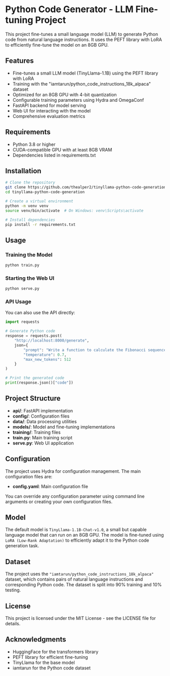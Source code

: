 # Python Code Generator - LLM Fine-tuning Project

This project fine-tunes a small language model (LLM) to generate Python code from natural language instructions. It uses the PEFT library with LoRA to efficiently fine-tune the model on an 8GB GPU.

## Features

- Fine-tunes a small LLM model (TinyLlama-1.1B) using the PEFT library with LoRA
- Training with the "iamtarun/python_code_instructions_18k_alpaca" dataset
- Optimized for an 8GB GPU with 4-bit quantization
- Configurable training parameters using Hydra and OmegaConf
- FastAPI backend for model serving
- Web UI for interacting with the model
- Comprehensive evaluation metrics

## Requirements

- Python 3.8 or higher
- CUDA-compatible GPU with at least 8GB VRAM
- Dependencies listed in requirements.txt

## Installation

```bash
# Clone the repository
git clone https://github.com/thealper2/tinyllama-python-code-generation.git
cd tinyllama-python-code-generation

# Create a virtual environment
python -m venv venv
source venv/bin/activate  # On Windows: venv\Scripts\activate

# Install dependencies
pip install -r requirements.txt
```

## Usage

### Training the Model

```bash
python train.py
```

### Starting the Web UI

```bash
python serve.py
```

### API Usage

You can also use the API directly:

```python
import requests

# Generate Python code
response = requests.post(
    "http://localhost:8000/generate",
    json={
        "prompt": "Write a function to calculate the Fibonacci sequence",
        "temperature": 0.7,
        "max_new_tokens": 512
    }
)

# Print the generated code
print(response.json()["code"])
```

## Project Structure

- **api/**: FastAPI implementation
- **config/**: Configuration files
- **data/**: Data processing utilities
- **models/**: Model and fine-tuning implementations
- **training/**: Training files
- **train.py**: Main training script
- **serve.py**: Web UI application

## Configuration

The project uses Hydra for configuration management. The main configuration files are:

- **config.yaml**: Main configuration file

You can override any configuration parameter using command line arguments or creating your own configuration files.

## Model

The default model is `TinyLlama-1.1B-Chat-v1.0`, a small but capable language model that can run on an 8GB GPU. The model is fine-tuned using `LoRA (Low-Rank Adaptation)` to efficiently adapt it to the Python code generation task.

## Dataset

The project uses the `"iamtarun/python_code_instructions_18k_alpaca"` dataset, which contains pairs of natural language instructions and corresponding Python code. The dataset is split into 90% training and 10% testing.

## License

This project is licensed under the MIT License - see the LICENSE file for details.

## Acknowledgments

- HuggingFace for the transformers library
- PEFT library for efficient fine-tuning
- TinyLlama for the base model
- iamtarun for the Python code dataset